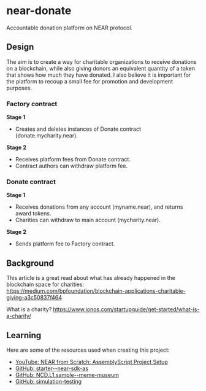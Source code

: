 # near-donate
Accountable donation platform on NEAR protocol.

## Design

The aim is to create a way for charitable organizations to receive donations on a blockchain, while also giving donors an equivalent quantity of a token that shows how much they have donated. I also believe it is important for the platform to recoup a small fee for promotion and development purposes.

### Factory contract

**Stage 1**
- Creates and deletes instances of Donate contract (donate.mycharity.near).

**Stage 2**
- Receives platform fees from Donate contract.
- Contract authors can withdraw platform fee.

### Donate contract

**Stage 1**
- Receives donations from any account (myname.near), and returns award tokens.
- Charities can withdraw to main account (mycharity.near).

**Stage 2**
- Sends platform fee to Factory contract.

## Background

This article is a great read about what has already happened in the blockchain space for charities: https://medium.com/bpfoundation/blockchain-applications-charitable-giving-a3c50837f464

What is a charity? https://www.ionos.com/startupguide/get-started/what-is-a-charity/

## Learning

Here are some of the resources used when creating this project:

- [YouTube: NEAR from Scratch: AssemblyScript Project Setup](https://www.youtube.com/watch?v=QP7aveSqRPo)
- [GitHub: starter--near-sdk-as](https://github.com/Learn-NEAR/starter--near-sdk-as)
- [GitHub: NCD.L1.sample--meme-museum](https://github.com/Learn-NEAR/NCD.L1.sample--meme-museum)
- [GitHub: simulation-testing](https://github.com/near-examples/simulation-testing)
